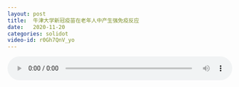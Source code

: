 ```yaml
---
layout: post
title:  牛津大学新冠疫苗在老年人中产生强免疫反应
date:   2020-11-20
categories: solidot
video-id: r0Gh7QnV_yo
---
```


<audio id="youtube" style="width: 100%;" video-id="r0Gh7QnV_yo" controls></audio>

<script async type="text/javascript" src="/audio.js"></script>


